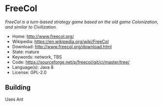 # FreeCol

_FreeCol is a turn-based strategy game based on the old game Colonization, and similar to Civilization._

- Home: http://www.freecol.org/
- Wikipedia: https://en.wikipedia.org/wiki/FreeCol
- Download: http://www.freecol.org/download.html
- State: mature
- Keywords: network, TBS
- Code: https://sourceforge.net/p/freecol/git/ci/master/tree/
- Language(s): Java 8
- License: GPL-2.0

## Building

Uses Ant

